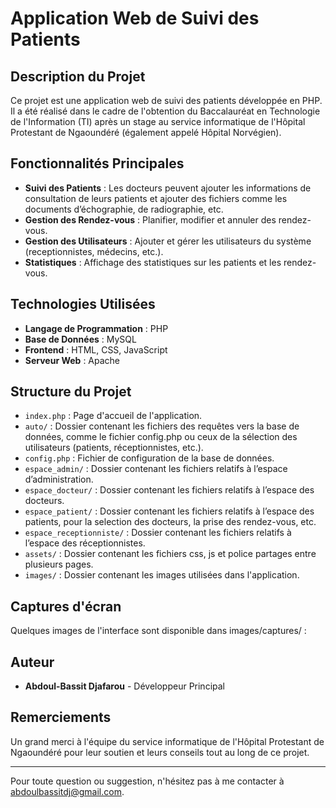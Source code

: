# Application Web de Suivi des Patients

## Description du Projet
Ce projet est une application web de suivi des patients développée en PHP. Il a été réalisé dans le cadre de l'obtention du Baccalauréat en Technologie de l'Information (TI) après un stage au service informatique de l'Hôpital Protestant de Ngaoundéré (également appelé Hôpital Norvégien).

## Fonctionnalités Principales
- **Suivi des Patients** : Les docteurs peuvent ajouter les informations de consultation de leurs patients et ajouter des fichiers comme les documents d’échographie, de radiographie, etc.
- **Gestion des Rendez-vous** : Planifier, modifier et annuler des rendez-vous.
- **Gestion des Utilisateurs** : Ajouter et gérer les utilisateurs du système (receptionnistes, médecins, etc.).
- **Statistiques** : Affichage des statistiques sur les patients et les rendez-vous.

## Technologies Utilisées
- **Langage de Programmation** : PHP
- **Base de Données** : MySQL
- **Frontend** : HTML, CSS, JavaScript
- **Serveur Web** : Apache

## Structure du Projet
- `index.php` : Page d'accueil de l'application.
- `auto/` :  Dossier contenant les fichiers des requêtes vers la base de données, comme le fichier config.php ou ceux de la sélection des utilisateurs (patients, réceptionnistes, etc.).
- `config.php` : Fichier de configuration de la base de données.
- `espace_admin/` :  Dossier contenant les fichiers relatifs à l’espace d’administration.
- `espace_docteur/` : Dossier contenant les fichiers relatifs à l’espace des docteurs.
- `espace_patient/` : Dossier contenant les fichiers relatifs à l’espace des patients, pour la selection des docteurs, la prise des rendez-vous, etc.
- `espace_receptionniste/` : Dossier contenant les fichiers relatifs à l’espace des réceptionnistes.
- `assets/` : Dossier contenant les fichiers css, js et police partages entre plusieurs pages.
- `images/` : Dossier contenant les images utilisées dans l'application.

## Captures d'écran
Quelques images de l'interface sont disponible dans images/captures/ :

## Auteur
- **Abdoul-Bassit Djafarou** - Développeur Principal

## Remerciements
Un grand merci à l'équipe du service informatique de l'Hôpital Protestant de Ngaoundéré pour leur soutien et leurs conseils tout au long de ce projet.

---

Pour toute question ou suggestion, n'hésitez pas à me contacter à abdoulbassitdj@gmail.com.


